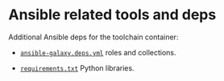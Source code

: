 Ansible related tools and deps
==============================

Additional Ansible deps for the toolchain container:

- [`ansible-galaxy.deps.yml`](ansible-galaxy.deps.yml) roles and collections.

- [`requirements.txt`](requirements.txt) Python libraries.

